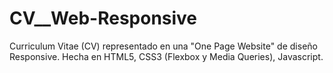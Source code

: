# CV__Web-Responsive
Curriculum Vitae (CV) representado en una "One Page Website" de diseño Responsive. Hecha en HTML5, CSS3 (Flexbox y Media Queries), Javascript.
